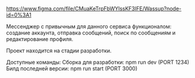 https://www.figma.com/file/CMuaKeTrpFbWYlssKF3IFE/Wassup?node-id=0%3A1

Мессенджер с привычным для данного сервиса функционалом: создание аккаунта, отправка сообщений, поиск по сообщениям и редактирование профиля. 

Проект находится на стадии разработки.

Доступные команды:
    Сборка для разработки: npm run dev (PORT 1234)
    Билд последней версии: npm run start (PORT 3000)
